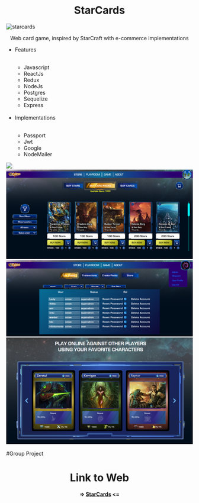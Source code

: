 <h1 align="center">StarCards</h1>
<img src="https://i.ibb.co/SfKhMg2/Sin-t-tulo-1-Mesa-de-trabajo-1.png" alt="starcards"/>
<p align="center">Web card game, inspired by StarCraft with e-commerce implementations</p>

<ul>
<li>Features</li>
<br>
<ul>
  <li>Javascript</li>
  <li>ReactJs</li>
  <li>Redux</li>
  <li>NodeJs</li>
  <li>Postgres</li>
  <li>Sequelize</li>
  <li>Express</li>
</ul>
<br>
<li>Implementations</li>
<br>
<ul>
  <li>Passport</li>
  <li>Jwt</li>
  <li>Google</li>
  <li>NodeMailer</li>
</ul>
</ul>


![](https://github.com/fabian179rc/starcards/blob/dev/client/src/img/logoLanding.png?raw=true)
![](https://github.com/fabian179rc/StarCards/blob/master/StarCards.png)
![](https://github.com/fabian179rc/StarCards/blob/master/StarCards2.png)
![](https://github.com/fabian179rc/StarCards/blob/master/StarCards3.png)

#Group Project

<h1 align="center">Link to Web</h1>

 <h4 align="center">=> <a href="https://starcards.vercel.app/">StarCards</a> <= </h4>


